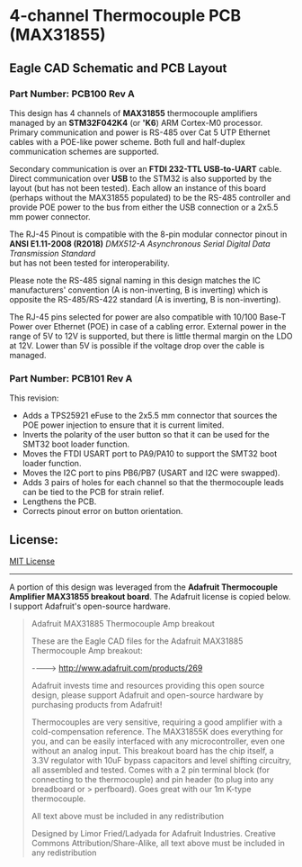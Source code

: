# 4-channel Thermocouple PCB (MAX31855)
## Eagle CAD Schematic and PCB Layout
### Part Number: PCB100 Rev A

This design has 4 channels of **MAX31855** thermocouple amplifiers managed by
an **STM32F042K4** (or **'K6**) ARM Cortex-M0 processor.  Primary communication
and power is RS-485 over Cat 5 UTP Ethernet cables with a POE-like power scheme.
Both full and half-duplex communication schemes are supported. 

Secondary communication is over an **FTDI 232-TTL USB-to-UART** cable.  Direct
communication over **USB** to the STM32 is also supported by the layout (but
has not been tested). Each allow an instance of this board (perhaps without the
MAX31855 populated) to be the RS-485 controller and provide POE power to the
bus from either the USB connection or a 2x5.5 mm power connector.

The RJ-45 Pinout is compatible with the 8-pin modular connector pinout in
**ANSI E1.11-2008 (R2018)** 
 _DMX512-A Asynchronous Serial Digital Data Transmission Standard_  
but has not been tested for interoperability. 

Please note the RS-485 signal naming in this design matches the IC 
manufacturers' convention (A is non-inverting, B is inverting) which is
opposite the RS-485/RS-422 standard (A is inverting, B is non-inverting).

The RJ-45 pins selected for power are also compatible with 10/100 Base-T
Power over Ethernet (POE) in case of a cabling error. External power in the
range of 5V to 12V is supported, but there is little thermal margin on the
LDO at 12V. Lower than 5V is possible if the voltage drop over the cable
is managed.


### Part Number: PCB101 Rev A 

This revision:

- Adds a TPS25921 eFuse to the 2x5.5 mm connector that sources the POE power
injection to ensure that it is current limited.
- Inverts the polarity of the user button so that it can be used for the SMT32
boot loader function.
- Moves the FTDI USART port to PA9/PA10 to support the SMT32 boot loader
function.
- Moves the I2C port to pins PB6/PB7 (USART and I2C were swapped).
- Adds 3 pairs of holes for each channel so that the thermocouple leads can be
tied to the PCB for strain relief.
- Lengthens the PCB.
- Corrects pinout error on button orientation.


## License: ##

[MIT License](../master/LICENSE.txt)

----------------------

A portion of this design was leveraged from the 
**Adafruit Thermocouple Amplifier MAX31855 breakout board**. 
The Adafruit license is copied below. I support Adafruit's open-source hardware.

> Adafruit MAX31885 Thermocouple Amp breakout
> 
> These are the Eagle CAD files for the Adafruit MAX31885 Thermocouple Amp
> breakout:
> 
>   ----> http://www.adafruit.com/products/269
> 
> Adafruit invests time and resources providing this open source design,
> please support Adafruit and open-source hardware by purchasing products
> from Adafruit!
> 
> Thermocouples are very sensitive, requiring a good amplifier with a
> cold-compensation reference. The MAX31855K does everything for you, and can
> be easily interfaced with any microcontroller, even one without an analog
> input. This breakout board has the chip itself, a 3.3V regulator with 10uF
> bypass capacitors and level shifting circuitry, all assembled and tested.
> Comes with a 2 pin terminal block (for connecting to the thermocouple) and pin header (to plug into any breadboard or > perfboard). Goes great with our 1m K-type thermocouple. 
> 
> 
> All text above must be included in any redistribution
> 
> Designed by Limor Fried/Ladyada for Adafruit Industries.
> Creative Commons Attribution/Share-Alike, all text above must be included in
> any redistribution
> 
